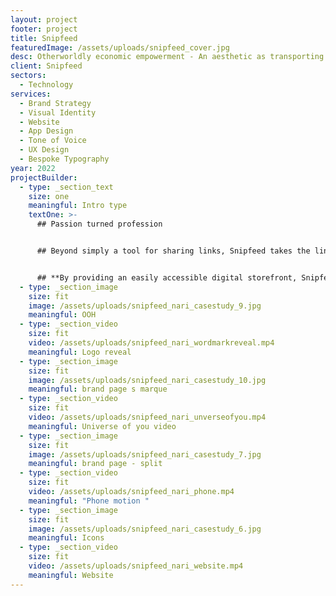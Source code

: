 ```yaml
---
layout: project
footer: project
title: Snipfeed
featuredImage: /assets/uploads/snipfeed_cover.jpg
desc: Otherworldly economic empowerment - An aesthetic as transporting as the brand
client: Snipfeed
sectors:
  - Technology
services:
  - Brand Strategy
  - Visual Identity
  - Website
  - App Design
  - Tone of Voice
  - UX Design
  - Bespoke Typography
year: 2022
projectBuilder:
  - type: _section_text
    size: one
    meaningful: Intro type
    textOne: >-
      ## Passion turned profession


      ## Beyond simply a tool for sharing links, Snipfeed takes the link-in-bio in a whole new direction – offering economic empowerment and the opportunity to turn their creative output into something effortlessly monetisable.


      ## **By providing an easily accessible digital storefront, Snipfeed puts all of a creator’s touchpoints (or snips) into one unified area. Ensuring that no matter the following, scale or scope, they’re here to turn passion into profession.**
  - type: _section_image
    size: fit
    image: /assets/uploads/snipfeed_nari_casestudy_9.jpg
    meaningful: OOH
  - type: _section_video
    size: fit
    video: /assets/uploads/snipfeed_nari_wordmarkreveal.mp4
    meaningful: Logo reveal
  - type: _section_image
    size: fit
    image: /assets/uploads/snipfeed_nari_casestudy_10.jpg
    meaningful: brand page s marque
  - type: _section_video
    size: fit
    video: /assets/uploads/snipfeed_nari_unverseofyou.mp4
    meaningful: Universe of you video
  - type: _section_image
    size: fit
    image: /assets/uploads/snipfeed_nari_casestudy_7.jpg
    meaningful: brand page - split
  - type: _section_video
    size: fit
    video: /assets/uploads/snipfeed_nari_phone.mp4
    meaningful: "Phone motion "
  - type: _section_image
    size: fit
    image: /assets/uploads/snipfeed_nari_casestudy_6.jpg
    meaningful: Icons
  - type: _section_video
    size: fit
    video: /assets/uploads/snipfeed_nari_website.mp4
    meaningful: Website
---
```


